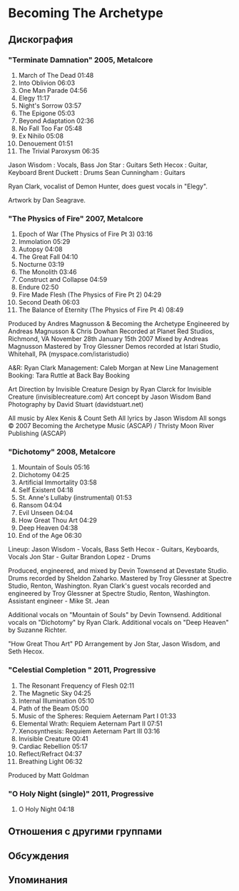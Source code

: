 # Becoming The Archetype



## Дискография

### "Terminate Damnation" 2005, Metalcore

1. March of The Dead 01:48  
2. Into Oblivion 06:03 
3. One Man Parade 04:56  
4. Elegy 11:17  
5. Night's Sorrow 03:57  
6. The Epigone 05:03 
7. Beyond Adaptation 02:36  
8. No Fall Too Far 05:48 
9. Ex Nihilo 05:08  
10. Denouement 01:51  
11. The Trivial Paroxysm 06:35 



Jason Wisdom : Vocals, Bass
Jon Star : Guitars
Seth Hecox : Guitar, Keyboard
Brent Duckett : Drums
Sean Cunningham : Guitars

Ryan Clark, vocalist of Demon Hunter, does guest vocals in "Elegy".

Artwork by Dan Seagrave. 

### "The Physics of Fire" 2007, Metalcore

1. Epoch of War (The Physics of Fire Pt 3) 03:16 
2. Immolation 05:29  
3. Autopsy 04:08 
4. The Great Fall 04:10  
5. Nocturne 03:19
6. The Monolith 03:46
7. Construct and Collapse 04:59 
8. Endure 02:50  
9. Fire Made Flesh (The Physics of Fire Pt 2) 04:29  
10. Second Death 06:03 
11. The Balance of Eternity (The Physics of Fire Pt 4) 08:49 



Produced by Andres Magnusson & Becoming the Archetype
Engineered by Andreas Magnusson & Chris Dowhan
Recorded at Planet Red Studios, Richmond, VA
November 28th January 15th 2007
Mixed by Andreas Magnusson 
Mastered by Troy Glessner
Demos recorded at Istari Studio, Whitehall, PA
(myspace.com/istaristudio)

A&R: Ryan Clark
Management: Caleb Morgan at New Line Management
Booking: Tara Ruttle at Back Bay Booking

Art Direction by Invisible Creature
Design by Ryan Clarck for Invisible Creature
(invisiblecreature.com)
Art concept by Jason Wisdom
Band Photography by David Stuart
(davidstuart.net)

All music by Alex Kenis & Count Seth
All lyrics by Jason Wisdom
All songs © 2007 Becoming the Archetype Music
(ASCAP) / Thristy Moon River Publishing (ASCAP)


### "Dichotomy" 2008, Metalcore

1. Mountain of Souls 05:16
2. Dichotomy 04:25  
3. Artificial Immortality 03:58  
4. Self Existent 04:18 
5. St. Anne's Lullaby (instrumental) 01:53  
6. Ransom 04:04 
7. Evil Unseen 04:04  
8. How Great Thou Art 04:29 
9. Deep Heaven 04:38  
10. End of the Age 06:30 


Lineup:
Jason Wisdom - Vocals, Bass
Seth Hecox - Guitars, Keyboards, Vocals
Jon Star - Guitar
Brandon Lopez - Drums

Produced, engineered, and mixed by Devin Townsend at Devestate Studio.
Drums recorded by Sheldon Zaharko.
Mastered by Troy Glessner at Spectre Studio, Renton, Washington.
Ryan Clark's guest vocals recorded and engineered by Troy Glessner at Spectre
Studio, Renton, Washington.
Assistant engineer - Mike St. Jean

Additional vocals on "Mountain of Souls" by Devin Townsend.
Additional vocals on "Dichotomy" by Ryan Clark.
Additional vocals on "Deep Heaven" by Suzanne Richter.

"How Great Thou Art" PD Arrangement by Jon Star, Jason Wisdom, and Seth Hecox.



### "Celestial Completion " 2011, Progressive

1. The Resonant Frequency of Flesh 02:11
2. The Magnetic Sky 04:25 
3. Internal Illumination 05:10  
4. Path of the Beam 05:00  
5. Music of the Spheres: Requiem Aeternam Part I 01:33  
6. Elemental Wrath: Requiem Aeternam Part II 07:51 
7. Xenosynthesis: Requiem Aeternam Part III 03:16 
8. Invisible Creature 00:41  
9. Cardiac Rebellion 05:17
10. Reflect/Refract 04:37 
11. Breathing Light 06:32 


Produced by Matt Goldman 

### "O Holy Night (single)" 2011, Progressive

1. O Holy Night 04:18


## Отношения с другими группами


## Обсуждения


## Упоминания

